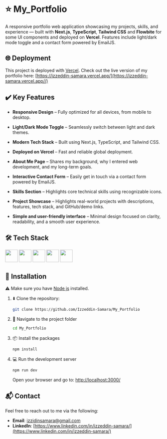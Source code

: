 # ⭐ My_Portfolio
A responsive portfolio web application showcasing my projects, skills, and experience — built with **Next.js**, **TypeScript**, **Tailwind CSS** and **Flowbite** for some UI components and deployed on **Vercel**. Features include light/dark mode toggle and a contact form powered by EmailJS.

## 🌐 Deployment
This project is deployed with [Vercel](https://vercel.com/). Check out the live version of my portfolio here:
[https://izzeddin-samara.vercel.app/](https://izzeddin-samara.vercel.app//)

## ✔️ Key Features 
- **Responsive Design** – Fully optimized for all devices, from mobile to desktop.
  
- **Light/Dark Mode Toggle** – Seamlessly switch between light and dark themes.
  
- **Modern Tech Stack** – Built using Next.js, TypeScript, and Tailwind CSS.
  
- **Deployed on Vercel** – Fast and reliable global deployment.
  
- **About Me Page** – Shares my background, why I entered web development, and my long-term goals.
  
- **Interactive Contact Form** – Easily get in touch via a contact form powered by EmailJS.
  
- **Skills Section** – Highlights core technical skills using recognizable icons.

- **Project Showcase** – Highlights real-world projects with descriptions, features, tech stack, and GitHub/demo links.

- **Simple and user-friendly interface** – Minimal design focused on clarity, readability, and a smooth user experience.


## 🛠️ Tech Stack

<img src="https://cdn.jsdelivr.net/gh/devicons/devicon@latest/icons/nextjs/nextjs-original.svg" width="40" /> <img src="https://cdn.jsdelivr.net/gh/devicons/devicon@latest/icons/typescript/typescript-original.svg" width="40" /> <img src="https://cdn.jsdelivr.net/gh/devicons/devicon@latest/icons/tailwindcss/tailwindcss-original.svg" width="40" /> <img src="https://flowbite.com/favicon.ico" width="40" />  <img src="https://cdn.jsdelivr.net/gh/devicons/devicon@latest/icons/vercel/vercel-original.svg" width="40" /> 

## 🔧 Installation
⚠️ Make sure you have [Node js](https://nodejs.org/en) installed.
1. ⬇️ Clone the repository:
   ```bash
   git clone https://github.com/Izzeddin-Samara/My_Portfolio
   ```
2. 📁 Navigate to the project folder
   ```bash
   cd My_Portfolio
   ```
3. 📦 Install the packages
   ```bash
   npm install
   ```
4. 💻 Run the development server
   ```bash
   npm run dev
   ```
   Open your browser and go to: [http://localhost:3000/](http://localhost:3000/)

 ## 📬 Contact

Feel free to reach out to me via the following:

- **Email**: [izzidinsamara@gmail.com](mailto:izzidinsamara@gmail.com)
- **LinkedIn**: [https://www.linkedin.com/in/izzeddin-samara/](https://www.linkedin.com/in/izzeddin-samara/)



